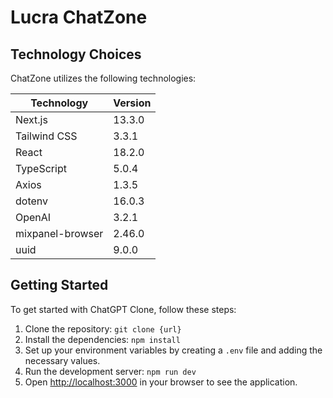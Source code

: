 # Lucra ChatZone


## Technology Choices

ChatZone utilizes the following technologies:

| Technology       | Version |
| ---------------- | ------- |
| Next.js          | 13.3.0  |
| Tailwind CSS     | 3.3.1   |
| React            | 18.2.0  |
| TypeScript       | 5.0.4   |
| Axios            | 1.3.5   |
| dotenv           | 16.0.3  |
| OpenAI           | 3.2.1   |
| mixpanel-browser | 2.46.0  |
| uuid             | 9.0.0   |

## Getting Started

To get started with ChatGPT Clone, follow these steps:

1. Clone the repository: `git clone {url}`
2. Install the dependencies: `npm install`
3. Set up your environment variables by creating a `.env` file and adding the necessary values.
4. Run the development server: `npm run dev`
5. Open [http://localhost:3000](http://localhost:3000) in your browser to see the application.


